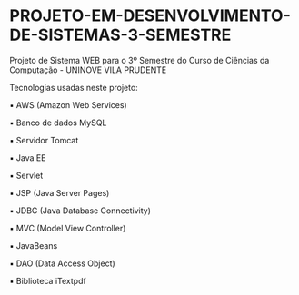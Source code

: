 # PROJETO-EM-DESENVOLVIMENTO-DE-SISTEMAS-3-SEMESTRE
Projeto de Sistema WEB para o 3º Semestre do Curso de Ciências da Computação - UNINOVE VILA PRUDENTE

Tecnologias usadas neste projeto:

▪️ AWS (Amazon Web Services)

▪️ Banco de dados MySQL

▪️ Servidor Tomcat

▪️ Java EE

▪️ Servlet

▪️ JSP (Java Server Pages)

▪️ JDBC (Java Database Connectivity)

▪️ MVC (Model View Controller)

▪️ JavaBeans

▪️ DAO (Data Access Object)

▪️ Biblioteca iTextpdf

